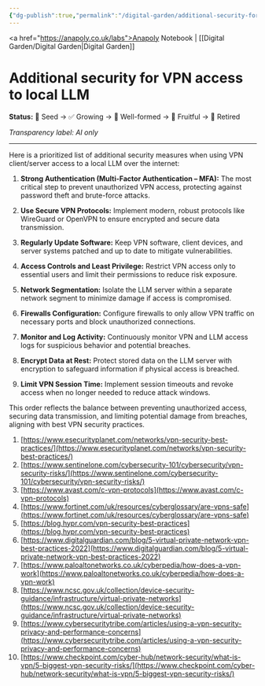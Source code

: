 ```yaml
---
{"dg-publish":true,"permalink":"/digital-garden/additional-security-for-vpn-client-server-access-to-local-llm-1/","tags":["molecule"],"created":"2025-08-24T16:22:02.105+01:00","updated":"2025-08-25T08:31:47.820+01:00"}
---
```


<a href="https://anapoly.co.uk/labs">Anapoly Notebook</a> | [[Digital Garden/Digital Garden\|Digital Garden]] 

# Additional security for VPN access to local LLM

**Status:** 🔸 Seed → ✅ Growing → 🔸 Well-formed → 🔸 Fruitful → 🔸 Retired

*Transparency label: AI only*

---

Here is a prioritized list of additional security measures when using VPN client/server access to a local LLM over the internet:

1. **Strong Authentication (Multi-Factor Authentication – MFA):** The most critical step to prevent unauthorized VPN access, protecting against password theft and brute-force attacks.
    
2. **Use Secure VPN Protocols:** Implement modern, robust protocols like WireGuard or OpenVPN to ensure encrypted and secure data transmission.
    
3. **Regularly Update Software:** Keep VPN software, client devices, and server systems patched and up to date to mitigate vulnerabilities.
    
4. **Access Controls and Least Privilege:** Restrict VPN access only to essential users and limit their permissions to reduce risk exposure.
    
5. **Network Segmentation:** Isolate the LLM server within a separate network segment to minimize damage if access is compromised.
    
6. **Firewalls Configuration:** Configure firewalls to only allow VPN traffic on necessary ports and block unauthorized connections.
    
7. **Monitor and Log Activity:** Continuously monitor VPN and LLM access logs for suspicious behavior and potential breaches.
    
8. **Encrypt Data at Rest:** Protect stored data on the LLM server with encryption to safeguard information if physical access is breached.
    
9. **Limit VPN Session Time:** Implement session timeouts and revoke access when no longer needed to reduce attack windows.
    

This order reflects the balance between preventing unauthorized access, securing data transmission, and limiting potential damage from breaches, aligning with best VPN security practices.

1. [https://www.esecurityplanet.com/networks/vpn-security-best-practices/](https://www.esecurityplanet.com/networks/vpn-security-best-practices/)
2. [https://www.sentinelone.com/cybersecurity-101/cybersecurity/vpn-security-risks/](https://www.sentinelone.com/cybersecurity-101/cybersecurity/vpn-security-risks/)
3. [https://www.avast.com/c-vpn-protocols](https://www.avast.com/c-vpn-protocols)
4. [https://www.fortinet.com/uk/resources/cyberglossary/are-vpns-safe](https://www.fortinet.com/uk/resources/cyberglossary/are-vpns-safe)
5. [https://blog.hypr.com/vpn-security-best-practices](https://blog.hypr.com/vpn-security-best-practices)
6. [https://www.digitalguardian.com/blog/5-virtual-private-network-vpn-best-practices-2022](https://www.digitalguardian.com/blog/5-virtual-private-network-vpn-best-practices-2022)
7. [https://www.paloaltonetworks.co.uk/cyberpedia/how-does-a-vpn-work](https://www.paloaltonetworks.co.uk/cyberpedia/how-does-a-vpn-work)
8. [https://www.ncsc.gov.uk/collection/device-security-guidance/infrastructure/virtual-private-networks](https://www.ncsc.gov.uk/collection/device-security-guidance/infrastructure/virtual-private-networks)
9. [https://www.cybersecuritytribe.com/articles/using-a-vpn-security-privacy-and-performance-concerns](https://www.cybersecuritytribe.com/articles/using-a-vpn-security-privacy-and-performance-concerns)
10. [https://www.checkpoint.com/cyber-hub/network-security/what-is-vpn/5-biggest-vpn-security-risks/](https://www.checkpoint.com/cyber-hub/network-security/what-is-vpn/5-biggest-vpn-security-risks/)